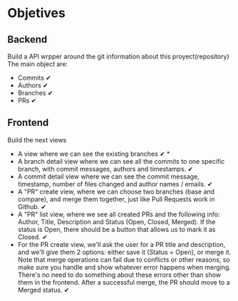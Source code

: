 # Objetives

## Backend
Build a API wrpper around the git information about this proyect(repository)
The main object are:
* Commits ✔
* Authors ✔
* Branches ✔
* PRs ✔

## Frontend
Build the next views

* A view where we can see the existing branches ✔
  * 
* A branch detail view where we can see all the commits to one specific branch, with commit messages, authors and timestamps. ✔
* A commit detail view where we can see the commit message, timestamp, number of files changed and author names / emails. ✔
* A "PR" create view, where we can choose two branches (base and compare), and merge them together, just like Pull Requests work in Github. ✔
* A "PR" list view, where we see all created PRs and the following info: Author, Title, Description and Status (Open, Closed, Merged). If the status is Open, there should be a button that allows us to mark it as Closed. ✔
* For the PR create view, we'll ask the user for a PR title and description, and we'll give them 2 options: either save it (Status = Open), or merge it. Note that merge operations can fail due to conflicts or other reasons, so make sure you handle and show whatever error happens when merging. There's no need to do something about these errors other than show them in the frontend. After a successful merge, the PR should move to a Merged status. ✔